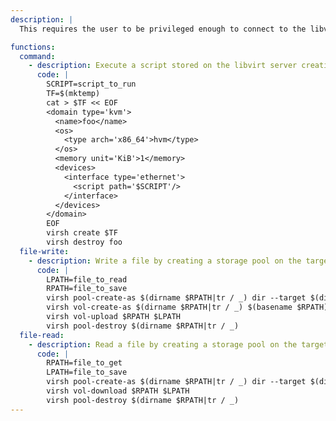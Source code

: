 ```yaml
---
description: |
  This requires the user to be privileged enough to connect to the libvirt daemon, i.e. being in the `libvirt` group.

functions:
  command:
    - description: Execute a script stored on the libvirt server creating a VM using a `<script>` tag on the network interface definition.
      code: |
        SCRIPT=script_to_run
        TF=$(mktemp)
        cat > $TF << EOF
        <domain type='kvm'>
          <name>foo</name>
          <os>
            <type arch='x86_64'>hvm</type>
          </os>
          <memory unit='KiB'>1</memory>
          <devices>
            <interface type='ethernet'>
              <script path='$SCRIPT'/>
            </interface>
          </devices>
        </domain>
        EOF
        virsh create $TF
        virsh destroy foo
  file-write:
    - description: Write a file by creating a storage pool on the target directory and uploading the file as a volume. If the target directory doesn't exist `pool-create-as` must be run with the `--build` option. Directories are created with permissions 711, and files with permissions 600. These can be modified using `pool-create|vol-create` with an XML definition file instead of using `pool-create-as|vol-create-as`. Sample XML files can be obtained with `pool-dumpxml|vol-dumpxml`.
      code: |
        LPATH=file_to_read
        RPATH=file_to_save
        virsh pool-create-as $(dirname $RPATH|tr / _) dir --target $(dirname $RPATH)
        virsh vol-create-as $(dirname $RPATH|tr / _) $(basename $RPATH) 0
        virsh vol-upload $RPATH $LPATH
        virsh pool-destroy $(dirname $RPATH|tr / _)
  file-read:
    - description: Read a file by creating a storage pool on the target directory and downloading the file as a volume.
      code: |
        RPATH=file_to_get
        LPATH=file_to_save
        virsh pool-create-as $(dirname $RPATH|tr / _) dir --target $(dirname $RPATH)
        virsh vol-download $RPATH $LPATH
        virsh pool-destroy $(dirname $RPATH|tr / _)
---
```

